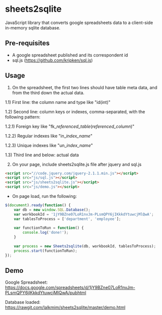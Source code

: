 sheets2sqlite
=============

JavaScript library that converts google spreadsheets data to a client-side in-memory sqlite database.

Pre-requisites
--------------

- A google spreadsheet published and its correspondent id
- sql.js (https://github.com/kripken/sql.js)

Usage
-----

1) On the spreadsheet, the first two lines should have table meta data, and from the third down the actual data.

1.1) First line: the column name and type like "id(int)"

1.2) Second line: column keys or indexes, comma-separated, with the following pattern:

1.2.1) Foreign key like "fk_*referenced_table*(*referenced_column*)"

1.2.2) Regular indexes like "in_*index_name*"

1.2.3) Unique indexes like "un_*index_name*"

1.3) Third line and below: actual data

2) On your page, include sheets2sqlite.js file after jquery and sql.js

```HTML
<script src="//code.jquery.com/jquery-2.1.1.min.js"></script>
<script src="js/sql.js"></script>
<script src="js/sheets2sqlite.js"></script>
<script src="js/demo.js"></script>
```


- On page load, run the following:

```Javascript
$(document).ready(function() {
    var db = new window.SQL.Database();
    var workbookId = '1jY9BZne07LoR1nvJm-PLsmQPY6jIKkkdYtuwcjMlQwA';
    var tablesToProcess = ['department', 'employee'];
    
    var functionToRun = function() {
        console.log('done!');
    }
    
    var process = new Sheets2sqlite(db, workbookId, tablesToProcess);
    process.start(functionToRun);
});
```

Demo
----

Google Spreadsheet: https://docs.google.com/spreadsheets/d/1jY9BZne07LoR1nvJm-PLsmQPY6jIKkkdYtuwcjMlQwA/pubhtml

Database loaded: https://rawgit.com/lalkmim/sheets2sqlite/master/demo.html